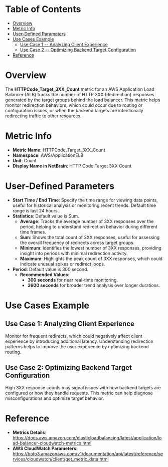 # Table of Contents
- [Overview](#overview)
- [Metric Info](#metric-info)
- [User-Defined Parameters](#user-defined-parameters)
- [Use Cases Example](#example)
    - [Use Case 1 -- Analyzing Client Experience](#example-1) 
    - [Use Case 2 -- Optimizing Backend Target Configuration](#example-2)
- [Reference](#reference)

# Overview <a name="overview"></a>
The <b>HTTPCode_Target_3XX_Count</b> metric for an AWS Application Load Balancer (ALB) tracks the number of HTTP 3XX (Redirection) responses generated by the target groups behind the load balancer. This metric helps monitor redirection behaviors, which could occur due to routing or configuration issues, or when the backend targets are intentionally redirecting traffic to other resources.

# Metric Info <a name="metric-info"></a>
* <b>Metric Name</b>: HTTPCode_Target_3XX_Count   
* <b>Namespace</b>: AWS/ApplicationELB
* <b>Unit</b>: Count
* <b>Display Name in NetBrain</b>: HTTP Code Target 3XX Count

# User-Defined Parameters <a name="user-defined-parameters"></a>
* <b>Start Time / End Time</b>: Specify the time range for viewing data points, useful for historical analysis or monitoring recent trends. Default time range is last 24 hours.
* <b>Statistics</b>: Default value is Sum.
  * <b>Average</b>: Tracks the average number of 3XX responses over the period, helping to understand redirection behavior during different time frames.
  * <b>Sum</b>: Shows the total count of 3XX responses, useful for assessing the overall frequency of redirects across target groups.
  * <b>Minimum</b>: Identifies the lowest number of 3XX responses, providing insight into periods with minimal redirection activity.
  * <b>Maximum</b>: Highlights the peak count of 3XX responses, which could indicate unusual spikes or redirect loops.
* <b>Period</b>: Default value is 300 second.
  * <b>Recommended Values</b>:
    * <b>300 seconds</b> for near real-time monitoring.
    * <b>3600 seconds</b> for broader trend analysis over longer durations.

# Use Cases Example <a name="example"></a>
## Use Case 1: Analyzing Client Experience <a name="example-1"></a>
Monitor for frequent redirects, which could negatively affect client experience by introducing additional latency. Understanding redirection patterns helps to improve the user experience by optimizing backend routing.


## Use Case 2: Optimizing Backend Target Configuration <a name="example-2"></a>
High 3XX response counts may signal issues with how backend targets are configured or how they handle requests. This metric can help diagnose misconfigurations and optimize target behavior.




# Reference <a name="reference"></a>
* <b>Metrics Details</b>: https://docs.aws.amazon.com/elasticloadbalancing/latest/application/load-balancer-cloudwatch-metrics.html
* <b>AWS CloudWatch Parameters</b>: https://boto3.amazonaws.com/v1/documentation/api/latest/reference/services/cloudwatch/client/get_metric_data.html